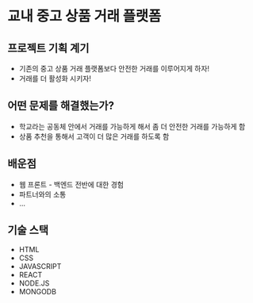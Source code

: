 # 교내 중고 상품 거래 플랫폼

## 프로젝트 기획 계기

- 기존의 중고 상품 거래 플랫폼보다 안전한 거래를 이루어지게 하자!
- 거래를 더 활성화 시키자!

## 어떤 문제를 해결했는가?

- 학교라는 공동체 안에서 거래를 가능하게 해서 좀 더 안전한 거래를 가능하게 함
- 상품 추천을 통해서 고객이 더 많은 거래를 하도록 함

## 배운점

- 웹 프론트 - 백엔드 전반에 대한 경험
- 파트너와의 소통
- …

## 기술 스택
- HTML
- CSS
- JAVASCRIPT
- REACT
- NODE.JS
- MONGODB
